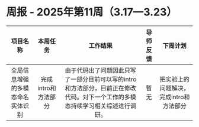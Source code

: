# 周报 - 2025年第11周（3.17—3.23）


|  项目名称  |         本周任务         | 工作结果 | 导师反馈 |  下周计划| 
|:----------:|:--------------------:|:--:|:--------:|:--------:|
|  全局信息增强的多模态命名实体识别       | 完成intro和方法部分| 由于代码出了问题因此只写了一部分目前可以写的intro和方法部分，目前正在修改代码。对下一个工作的多模态持续学习相关综述进行调研。 | 暂无 | 把实验上的问题解决，完成intro和方法部分